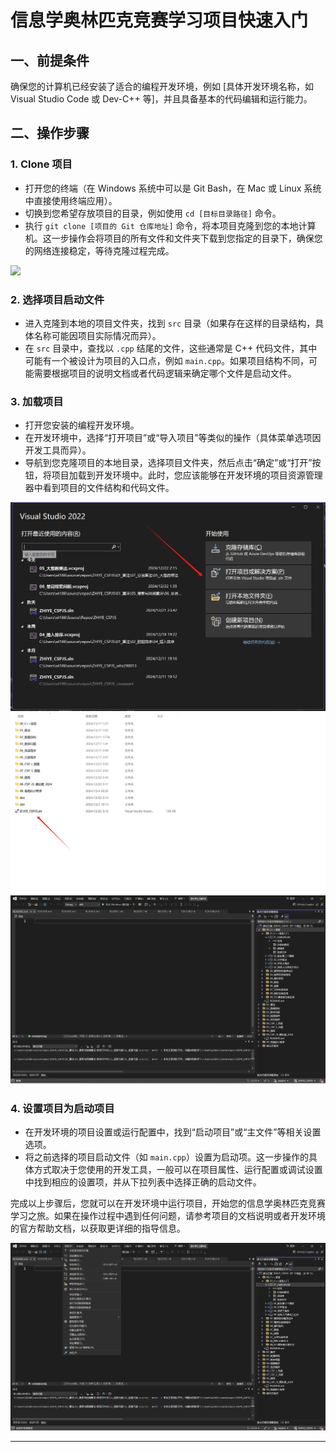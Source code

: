 # 信息学奥林匹克竞赛学习项目快速入门

## 一、前提条件
确保您的计算机已经安装了适合的编程开发环境，例如 [具体开发环境名称，如 Visual Studio Code 或 Dev-C++ 等]，并且具备基本的代码编辑和运行能力。

## 二、操作步骤

### 1. Clone 项目
- 打开您的终端（在 Windows 系统中可以是 Git Bash，在 Mac 或 Linux 系统中直接使用终端应用）。
- 切换到您希望存放项目的目录，例如使用 `cd [目标目录路径]` 命令。
- 执行 `git clone [项目的 Git 仓库地址]` 命令，将本项目克隆到您的本地计算机。这一步操作会将项目的所有文件和文件夹下载到您指定的目录下，确保您的网络连接稳定，等待克隆过程完成。

![](../doc/images/README_1.png)

### 2. 选择项目启动文件
- 进入克隆到本地的项目文件夹，找到 `src` 目录（如果存在这样的目录结构，具体名称可能因项目实际情况而异）。
- 在 `src` 目录中，查找以 `.cpp` 结尾的文件，这些通常是 C++ 代码文件，其中可能有一个被设计为项目的入口点，例如 `main.cpp`。如果项目结构不同，可能需要根据项目的说明文档或者代码逻辑来确定哪个文件是启动文件。

### 3. 加载项目
- 打开您安装的编程开发环境。
- 在开发环境中，选择“打开项目”或“导入项目”等类似的操作（具体菜单选项因开发工具而异）。
- 导航到您克隆项目的本地目录，选择项目文件夹，然后点击“确定”或“打开”按钮，将项目加载到开发环境中。此时，您应该能够在开发环境的项目资源管理器中看到项目的文件结构和代码文件。

![](doc/images/README_1.png)
![](doc/images/README_2.png)
![](doc/images/README_3.png)

### 4. 设置项目为启动项目
- 在开发环境的项目设置或运行配置中，找到“启动项目”或“主文件”等相关设置选项。
- 将之前选择的项目启动文件（如 `main.cpp`）设置为启动项。这一步操作的具体方式取决于您使用的开发工具，一般可以在项目属性、运行配置或调试设置中找到相应的设置项，并从下拉列表中选择正确的启动文件。

完成以上步骤后，您就可以在开发环境中运行项目，开始您的信息学奥林匹克竞赛学习之旅。如果在操作过程中遇到任何问题，请参考项目的文档说明或者开发环境的官方帮助文档，以获取更详细的指导信息。

![](doc/images/README_4.png)

---

